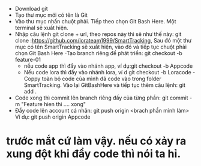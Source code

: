 
- Download git 
- Tạo thư mục mới có tên là Git
- Vào thư mục nhấn chuột phải. Tiếp theo chọn Git Bash Here. Một terminal sẽ xuất hiện.
- Nhập câu lệnh git clone + url, theo repos này thì sẽ như thế này:   git clone :https://github.com/lorateam1999/SmartTracking, Sau đó một thư mục có tên SmartTracking sẽ xuất hiện, vào đó và tiếp tục chuột phải chọn Git Bash Here 
-Tạo branch riêng để phát triển: git checkout -b feature-01
  + nếu code app thì đẩy vào nhánh app, ví dụ:git checkout -b Appcode
  + Nếu code lora thì đẩy vào nhánh lora, ví d git checkout -b Loracode
-Coppy toàn bộ code của mình đã code vào trong folder SmartTracking. Vào lại GitBashHere và tiếp tục thêm câu lệnh: git add .
- Code xong thì commit lên branch riêng đấy của từng phần: git commit -m "Feature hien thi .... xong"
- Đẩy code lên account cá nhân: git push origin <brach phần mình làm> 
 Ví dụ: git push origin Appcode
# trước mắt cứ làm vậy. nếu có xảy ra xung đột khi đẩy code thì nói ta hỉ.
